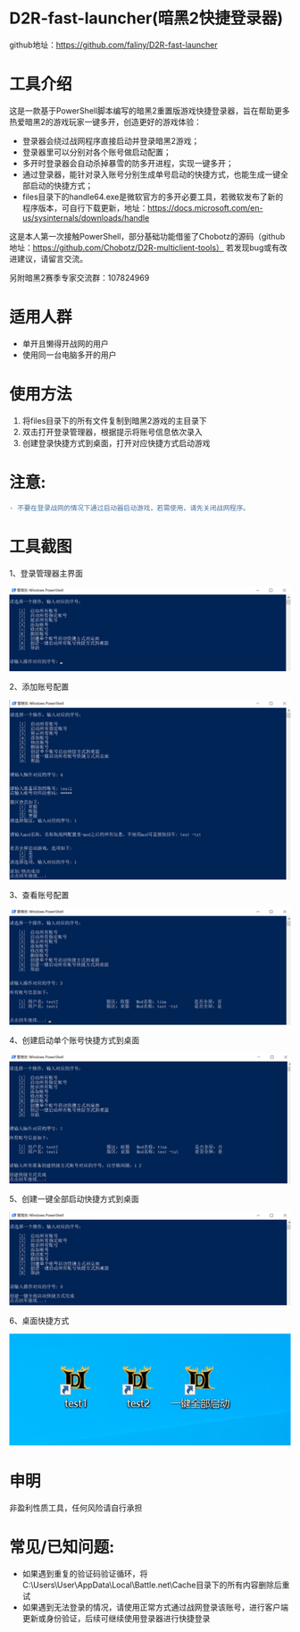 # D2R-fast-launcher(暗黑2快捷登录器)
github地址：https://github.com/faliny/D2R-fast-launcher

# 工具介绍
这是一款基于PowerShell脚本编写的暗黑2重置版游戏快捷登录器，旨在帮助更多热爱暗黑2的游戏玩家一键多开，创造更好的游戏体验：
* 登录器会绕过战网程序直接启动并登录暗黑2游戏；
* 登录器里可以分别对各个账号做启动配置；
* 多开时登录器会自动杀掉暴雪的防多开进程，实现一键多开；
* 通过登录器，能针对录入账号分别生成单号启动的快捷方式，也能生成一键全部启动的快捷方式；
* files目录下的handle64.exe是微软官方的多开必要工具，若微软发布了新的程序版本，可自行下载更新，地址：https://docs.microsoft.com/en-us/sysinternals/downloads/handle

这是本人第一次接触PowerShell，部分基础功能借鉴了Chobotz的源码（github地址：https://github.com/Chobotz/D2R-multiclient-tools）
若发现bug或有改进建议，请留言交流。

另附暗黑2赛季专家交流群：107824969

# 适用人群
* 单开且懒得开战网的用户
* 使用同一台电脑多开的用户

# 使用方法
1. 将files目录下的所有文件复制到暗黑2游戏的主目录下
2. 双击打开登录管理器，根据提示将账号信息依次录入
3. 创建登录快捷方式到桌面，打开对应快捷方式启动游戏

# 注意: 
```diff
- 不要在登录战网的情况下通过启动器启动游戏，若需使用，请先关闭战网程序。
```

# 工具截图
1、登录管理器主界面

![登录管理器主界面](screenshot/main.png)

2、添加账号配置

![添加账号配置](screenshot/add.png)

3、查看账号配置

![查看账号配置](screenshot/overview.png)

4、创建启动单个账号快捷方式到桌面

![创建单个快捷方式到桌面](screenshot/addLink1.png)

5、创建一键全部启动快捷方式到桌面

![创建一键启动快捷方式到桌面](screenshot/addLink2.png)

6、桌面快捷方式

![桌面快捷方式](screenshot/link.png)

# 申明
非盈利性质工具，任何风险请自行承担
  
# 常见/已知问题: 
* 如果遇到重复的验证码验证循环，将C:\Users\User\AppData\Local\Battle.net\Cache目录下的所有内容删除后重试
* 如果遇到无法登录的情况，请使用正常方式通过战网登录该账号，进行客户端更新或身份验证，后续可继续使用登录器进行快捷登录
